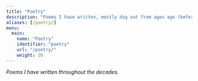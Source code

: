 ```yaml
---
title: "Poetry"
description: "Poems I have written, mostly dug out from ages ago (before my ADHD/Dysthymia diagnosis)."
aliases: [/poetry/]
menu:
  main:
    name: "Poetry"
    identifier: "poetry"
    url: "/poetry/"
    weight: 20
---
```


*Poems I have written throughout the decades.*